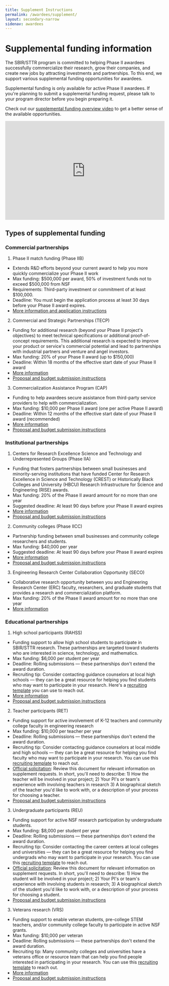 ```yaml
---
title: Supplement Instructions
permalink: /awardees/supplement/
layout: secondary-narrow
sidenav: awardees
---
```


# Supplemental funding information

The SBIR/STTR program is committed to helping Phase II awardees successfully commercialize their research, grow their companies, and create new jobs by attracting investments and partnerships. To this end, we support various supplemental funding opportunities for awardees.

Supplemental funding is only available for active Phase II awardees. If you're planning to submit a supplemental funding request, please talk to your program director before you begin preparing it.

Check out our [supplemental funding overview video](https://youtu.be/biB6A2Cu6TA) to get a better sense of the available opportunities.

<iframe width="508" height="315" src="https://www.youtube.com/embed/biB6A2Cu6TA" frameborder="0" allowfullscreen></iframe>

## Types of supplemental funding

### Commercial partnerships

1. Phase II match funding (Phase IIB)
- Extends R&D efforts beyond your current award to help you more quickly commercialize your Phase II work
- Max funding: $500,000 per award, 50% of investment funds not to exceed $500,000 from NSF
- Requirements: Third-party investment or commitment of at least $100,000.
- Deadline: You must begin the application process at least 30 days before your Phase II award expires.
- [More information and application instructions]()

2. Commercial and Strategic Partnerships (TECP)
- Funding for additional research (beyond your Phase II project's objectives) to meet technical specifications or additional proof-of-concept requirements. This additional research is expected to improve your product or service's commercial potential and lead to partnerships with industrial partners and venture and angel investors.
- Max funding: 20% of your Phase II award (up to $150,000)
- Deadline: Within 18 months of the effective start date of your Phase II award
- [More information](https://www.nsf.gov/pubs/2013/nsf13132/nsf13132.jsp)
- [Proposal and budget submission instructions]()

3. Commercialization Assistance Program (CAP)
- Funding to help awardees secure assistance from third-party service providers to help with commercialization.
- Max funding: $10,000 per Phase II award (one per active Phase II award)
- Deadline: Within 12 months of the effective start date of your Phase II award (recommended)
- [More information](http://www.nsf.gov/pubs/2014/nsf14072/nsf14072.pdf)
- [Proposal and budget submission instructions]()

### Institutional partnerships
1. Centers for Research Excellence Science and Technology and Underrepresented Groups (Phase IIA)
- Funding that fosters partnerships between small businesses and minority-serving institutions that have funded Center for Research Excellence in Science and Technology (CREST) or Historically Black Colleges and University (HBCU) Research Infrastructure for Science and Engineering (RISE) awards.
- Max funding: 20% of the Phase II award amount for no more than one year
- Suggested deadline: At least 90 days before your Phase II award expires
- [More information](http://www.nsf.gov/pubs/2012/nsf12069/nsf12069.jsp?org=NSF)
- [Proposal and budget submission instructions]()

2. Community colleges (Phase IICC)
- Partnership funding between small businesses and community college researchers and students.
- Max funding: $40,000 per year
- Suggested deadline: At least 90 days before your Phase II award expires
- [More information](http://www.nsf.gov/pubs/2012/nsf12076/nsf12076.jsp?org=NSF)
- [Proposal and budget submission instructions]()

3. Engineering Research Center Collaboration Opportunity (SECO)
- Collaborative research opportunity between you and Engineering Research Center (ERC) faculty, researchers, and graduate students that provides a research and commercialization platform.
- Max funding: 20% of the Phase II award amount for no more than one year
- [More information](http://www.nsf.gov/pubs/2015/nsf15043/nsf15043.jsp)

### Educational partnerships
1. High school participants (RAHSS)
- Funding support to allow high school students to participate in SBIR/STTR research. These partnerships are targeted toward students who are interested in science, technology, and mathematics.
- Max funding: $6,000 per student per year
- Deadline: Rolling submissions — these partnerships don't extend the award duration.
- Recruiting tip: Consider contacting guidance counselors at local high schools — they can be a great resource for helping you find students who may want to participate in your research. Here's a [recruiting template]({{site.baseurl}}/assets/files/awardees/ED-Supp-Template.docx) you can use to reach out.
- [More information](http://www.nsf.gov/pubs/2014/nsf14073/nsf14073.jsp?org=ENG)
- [Proposal and budget submission instructions]()

2. Teacher participants (RET)
- Funding support for active involvement of K-12 teachers and community college faculty in engineering research
- Max funding: $10,000 per teacher per year
- Deadline: Rolling submissions — these partnerships don't extend the award duration.
- Recruiting tip: Consider contacting guidance counselors at local middle and high schools — they can be a great resource for helping you find faculty who may want to participate in your research. You can use this [recruiting template]({{site.baseurl}}/assets/files/awardees/ED-Supp-Template.docx) to reach out.
- [Official solicitation](http://www.nsf.gov/pubs/2015/nsf15536/nsf15536.htm?org=NSF): Review this document for relevant information on supplement requests. In short, you'll need to describe: 1) How the teacher will be involved in your project; 2) Your PI's or team's experience with involving teachers in research 3) A biographical sketch of the teacher you'd like to work with, or a description of your process for choosing a teacher.
- [Proposal and budget submission instructions]()

3. Undergraduate participants (REU)
- Funding support for active NSF research participation by undergraduate students.
- Max funding: $8,000 per student per year
- Deadline: Rolling submissions — these partnerships don't extend the award duration.
- Recruiting tip: Consider contacting the career centers at local colleges and universities — they can be a great resource for helping you find undergrads who may want to participate in your research. You can use this [recruiting template]({{site.baseurl}}/assets/files/awardees/ED-Supp-Template.docx) to reach out.
- [Official solicitation](http://www.nsf.gov/funding/pgm_summ.jsp?pims_id=5517): Review this document for relevant information on supplement requests. In short, you'll need to describe: 1) How the student will be involved in your project; 2) Your PI's or team's experience with involving students in research; 3) A biographical sketch of the student you'd like to work with, or a description of your process for choosing a student.
- [Proposal and budget submission instructions]()

3. Veterans research (VRS)
- Funding support to enable veteran students, pre-college STEM teachers, and/or community college faculty to participate in active NSF grants.
- Max funding: $10,000 per veteran
- Deadline: Rolling submissions — these partnerships don't extend the award duration.
- Recruiting tip: Many community colleges and universities have a veterans office or resource team that can help you find people interested in participating in your research. You can use this [recruiting template]({{site.baseurl}}/assets/files/awardees/ED-Supp-Template.docx) to reach out.
- [More information](http://www.nsf.gov/pubs/2014/nsf14124/nsf14124.jsp)
- [Proposal and budget submission instructions]()

